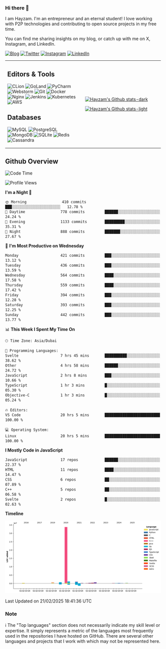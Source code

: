 ### Hi there 👋

I am Hayzam. I'm an entrepreneur and an eternal student! I love working with P2P technologies and contributing to open source projects in my free time.

You can find me sharing insights on my blog, or catch up with me on X, Instagram, and LinkedIn.

[![Blog](https://img.shields.io/badge/Blog-%2312100E.svg?&style=for-the-badge&logo=medium&logoColor=white)](https://hayzam.com)
[![Twitter](https://img.shields.io/badge/Twitter-%231DA1F2.svg?&style=for-the-badge&logo=X&logoColor=white)](https://twitter.com/hayzam_js)
[![Instagram](https://img.shields.io/badge/Instagram-%23E4405F.svg?&style=for-the-badge&logo=instagram&logoColor=white)](https://instagram.com/hayzam.ts)
[![LinkedIn](https://img.shields.io/badge/LinkedIn-%230077B5.svg?&style=for-the-badge&logo=linkedin&logoColor=white)](https://www.linkedin.com/in/hayzam-s-2b9b95139/)

<table width="100%">
<tr>
<td width="50%">

## Editors & Tools

![CLion](https://img.shields.io/badge/-CLion-000000?style=flat&logo=CLion)
![GoLand](https://img.shields.io/badge/-GoLand-000000?style=flat&logo=Goland)
![PyCharm](https://img.shields.io/badge/-PyCharm-000000?style=flat&logo=PyCharm)
![Webstorm](https://img.shields.io/badge/-WebStorm-000000?style=flat&logo=WebStorm)
![Git](https://img.shields.io/badge/-Git-000000?style=flat&logo=git)
![Docker](https://img.shields.io/badge/-Docker-000000?style=flat&logo=docker)
![Nginx](https://img.shields.io/badge/-Nginx-000000?style=flat&logo=nginx)
![Jenkins](https://img.shields.io/badge/-Jenkins-000000?style=flat&logo=jenkins)
![Kubernetes](https://img.shields.io/badge/-Kubernetes-000000?style=flat&logo=kubernetes)
![AWS](https://img.shields.io/badge/-AWS-000000?style=flat&logo=amazon-aws)

## Databases

![MySQL](https://img.shields.io/badge/-MySQL-000000?style=flat&logo=mysql)
![PostgreSQL](https://img.shields.io/badge/-PostgreSQL-000000?style=flat&logo=postgresql)
![MongoDB](https://img.shields.io/badge/-MongoDB-000000?style=flat&logo=mongodb)
![SQLite](https://img.shields.io/badge/-SQLite-000000?style=flat&logo=sqlite)
![Redis](https://img.shields.io/badge/-Redis-000000?style=flat&logo=redis)
![Cassandra](https://img.shields.io/badge/-Cassandra-000000?style=flat&logo=apache-cassandra)
</div>

<td width="50%">
 
[![Hayzam's Github stats-dark](https://github-readme-stats.vercel.app/api?username=hayzamjs&show_icons=true&theme=dark#gh-dark-mode-only)](https://github.com/anuraghazra/github-readme-stats#gh-dark-mode-only)
 
[![Hayzam's Github stats-light](https://github-readme-stats.vercel.app/api?username=hayzamjs&show_icons=true&theme=default#gh-light-mode-only)](https://github.com/anuraghazra/github-readme-stats#gh-light-mode-only)

</td>
</tr>
</table>
 
## Github Overview


<!--START_SECTION:waka-->
![Code Time](http://img.shields.io/badge/Code%20Time-1%2C731%20hrs%2057%20mins-blue)

![Profile Views](http://img.shields.io/badge/Profile%20Views-1-blue)

**I'm a Night 🦉** 

```text
🌞 Morning                410 commits         ███░░░░░░░░░░░░░░░░░░░░░░   12.78 % 
🌆 Daytime                778 commits         ██████░░░░░░░░░░░░░░░░░░░   24.24 % 
🌃 Evening                1133 commits        █████████░░░░░░░░░░░░░░░░   35.31 % 
🌙 Night                  888 commits         ███████░░░░░░░░░░░░░░░░░░   27.67 % 
```
📅 **I'm Most Productive on Wednesday** 

```text
Monday                   421 commits         ███░░░░░░░░░░░░░░░░░░░░░░   13.12 % 
Tuesday                  436 commits         ███░░░░░░░░░░░░░░░░░░░░░░   13.59 % 
Wednesday                564 commits         ████░░░░░░░░░░░░░░░░░░░░░   17.58 % 
Thursday                 559 commits         ████░░░░░░░░░░░░░░░░░░░░░   17.42 % 
Friday                   394 commits         ███░░░░░░░░░░░░░░░░░░░░░░   12.28 % 
Saturday                 393 commits         ███░░░░░░░░░░░░░░░░░░░░░░   12.25 % 
Sunday                   442 commits         ███░░░░░░░░░░░░░░░░░░░░░░   13.77 % 
```


📊 **This Week I Spent My Time On** 

```text
🕑︎ Time Zone: Asia/Dubai

💬 Programming Languages: 
Svelte                   7 hrs 45 mins       ██████████░░░░░░░░░░░░░░░   38.62 % 
Other                    4 hrs 58 mins       ██████░░░░░░░░░░░░░░░░░░░   24.72 % 
JavaScript               2 hrs 8 mins        ███░░░░░░░░░░░░░░░░░░░░░░   10.66 % 
TypeScript               1 hr 3 mins         █░░░░░░░░░░░░░░░░░░░░░░░░   05.30 % 
Objective-C              1 hr 3 mins         █░░░░░░░░░░░░░░░░░░░░░░░░   05.24 % 

🔥 Editors: 
VS Code                  20 hrs 5 mins       █████████████████████████   100.00 % 

💻 Operating System: 
Linux                    20 hrs 5 mins       █████████████████████████   100.00 % 
```

**I Mostly Code in JavaScript** 

```text
JavaScript               17 repos            ██████░░░░░░░░░░░░░░░░░░░   22.37 % 
HTML                     11 repos            ████░░░░░░░░░░░░░░░░░░░░░   14.47 % 
CSS                      6 repos             ██░░░░░░░░░░░░░░░░░░░░░░░   07.89 % 
C++                      5 repos             ██░░░░░░░░░░░░░░░░░░░░░░░   06.58 % 
Svelte                   2 repos             █░░░░░░░░░░░░░░░░░░░░░░░░   02.63 % 
```



**Timeline**

![Lines of Code chart](https://raw.githubusercontent.com/hayzamjs/hayzamjs/main/assets/bar_graph.png)


 Last Updated on 21/02/2025 18:41:36 UTC
<!--END_SECTION:waka-->


### Note 

:information_source: The "Top languages" section does not necessarily indicate my skill level or expertise. It simply represents a metric of the languages most frequently used in the repositories I have hosted on GitHub. There are several other languages and projects that I work with which may not be represented here. 

